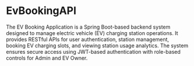 # EvBookingAPI
The EV Booking Application is a Spring Boot-based backend system designed to manage electric vehicle (EV) charging station operations. It provides RESTful APIs for user authentication, station management, booking EV charging slots, and viewing station usage analytics. The system ensures secure access using JWT-based authentication with role-based controls for Admin and EV Owner.
